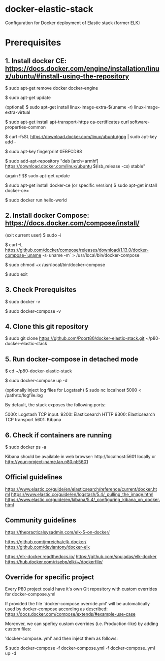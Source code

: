 # docker-elastic-stack
Configuration for Docker deployment of Elastic stack (former ELK)

# Prerequisites

## 1. Install docker CE: https://docs.docker.com/engine/installation/linux/ubuntu/#install-using-the-repository

$ sudo apt-get remove docker docker-engine

$ sudo apt-get update

(optional) $ sudo apt-get install linux-image-extra-$(uname -r) linux-image-extra-virtual

$ sudo apt-get install apt-transport-https ca-certificates curl software-properties-common

$ curl -fsSL https://download.docker.com/linux/ubuntu/gpg | sudo apt-key add -

$ sudo apt-key fingerprint 0EBFCD88

$ sudo add-apt-repository "deb [arch=armhf] https://download.docker.com/linux/ubuntu $(lsb_release -cs) stable"

(again !!!)$ sudo apt-get update

$ sudo apt-get install docker-ce
(or specific version) $ sudo apt-get install docker-ce=<VERSION>

$ sudo docker run hello-world



## 2. Install docker Compose: https://docs.docker.com/compose/install/

(exit current user) $ sudo -i

$ curl -L https://github.com/docker/compose/releases/download/1.13.0/docker-compose-`uname -s`-`uname -m` > /usr/local/bin/docker-compose

$ sudo chmod +x /usr/local/bin/docker-compose

$ sudo exit


## 3. Check Prerequisites

$ sudo docker -v

$ sudo docker-compose -v


## 4. Clone this git repository

$ sudo git clone https://github.com/Poort80/docker-elastic-stack.git ~/p80-docker-elastic-stack


## 5. Run docker-compose in detached mode

$ cd ~/p80-docker-elastic-stack

$ sudo docker-compose up -d

(optionally inject log files for Logstash) $ sudo nc localhost 5000 < /path/to/logfile.log

By default, the stack exposes the following ports:

5000: Logstash TCP input.
9200: Elasticsearch HTTP
9300: Elasticsearch TCP transport
5601: Kibana


## 6. Check if containers are running

$ sudo docker ps -a

Kibana should be available in web browser: http://localhost:5601 locally or http://your-project-name.lan.p80.nl:5601


## Official guidelines

https://www.elastic.co/guide/en/elasticsearch/reference/current/docker.html
https://www.elastic.co/guide/en/logstash/5.4/_pulling_the_image.html
https://www.elastic.co/guide/en/kibana/5.4/_configuring_kibana_on_docker.html


## Community guidelines

https://thepracticalsysadmin.com/elk-5-on-docker/

https://github.com/jmreicha/elk-docker/
https://github.com/deviantony/docker-elk

https://elk-docker.readthedocs.io/
https://github.com/spujadas/elk-docker
https://hub.docker.com/r/sebp/elk/~/dockerfile/


## Override for specific project

Every P80 project could have it's own Git repository with custom overrides for docker-compose.yml

If provided the file 'docker-compose.override.yml' will be automatically used by docker-compose according as described: https://docs.docker.com/compose/extends/#example-use-case

Moreover, we can speficy custom overrides (i.e. Production-like) by adding custom files:

'docker-compose.<environment>.yml' and then inject them as follows:

$ sudo docker-compose -f docker-compose.yml -f docker-compose.<environment>.yml up -d


